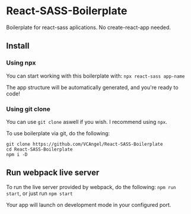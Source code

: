# React-SASS-Boilerplate
Boilerplate for react-sass aplications. No create-react-app needed.

## Install
### Using npx
You can start working with this boilerplate with:
`npx react-sass app-name`

The app structure will be automatically generated, and you're ready to code!

### Using git clone
You can use `git clone` aswell if you wish. I recommend using `npx`.

To use boilerplate via git, do the following:
```
git clone https://github.com/VCAngel/React-SASS-Boilerplate
cd React-SASS-Boilerplate
npm i -D
```

## Run webpack live server
To run the live server provided by webpack, do the following:
`npm run start`, or just run `npm start`

Your app will launch on development mode in your configured port.